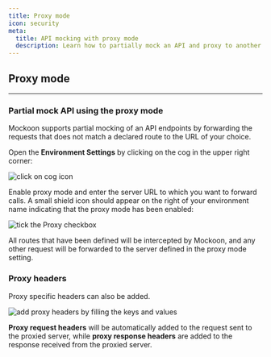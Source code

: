 ```yaml
---
title: Proxy mode
icon: security
meta:
  title: API mocking with proxy mode
  description: Learn how to partially mock an API and proxy to another mock server with Mockoon
---
```


## Proxy mode

---

### Partial mock API using the proxy mode

Mockoon supports partial mocking of an API endpoints by forwarding the requests that does not match a declared route to the URL of your choice.

Open the **Environment Settings** by clicking on the cog in the upper right corner:

![click on cog icon](/images/docs/open-settings.png)

Enable proxy mode and enter the server URL to which you want to forward calls. A small shield icon should appear on the right of your environment name indicating that the proxy mode has been enabled:

![tick the Proxy checkbox](/images/docs/v1.8.0-enable-proxy.png)

All routes that have been defined will be intercepted by Mockoon, and any other request will be forwarded to the server defined in the proxy mode setting.

### Proxy headers

Proxy specific headers can also be added.

![add proxy headers by filling the keys and values](/images/docs/v1.8.0-proxy-headers.png)

**Proxy request headers** will be automatically added to the request sent to the proxied server, while **proxy response headers** are added to the response received from the proxied server.
